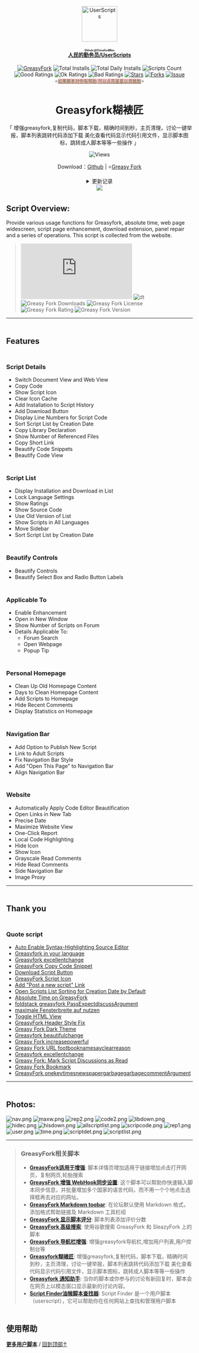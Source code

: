 <!--AUTO_SHIELDS_PLEASE_DONT_DELETE_IT-->
<center><div align="center"><a href="https://github.com/ChinaGodMan" target="_blank">
    <img height="96px" width="96px" src="https://avatars.githubusercontent.com/u/96548841?v=4" alt="UserScripts"></a>
<h4><a href="https://github.com/ChinaGodMan/UserScripts" target="_blank"><ruby>人民的勤务员/UserScripts<rt>Github:@ChinaGodMan</rt></ruby></a></h4>
<a href="https://greasyfork.org/users/1169082-%E4%BA%BA%E6%B0%91%E7%9A%84%E5%8B%A4%E5%8A%A1%E5%91%98?per_page=200" target="_blank"><img src="https://img.shields.io/static/v1?label=%20&message=GreasyFork&logo=greasyfork&logoColor=white&labelColor=%23670000&color=%23670000&style=for-the-badge" alt="GreasyFork"></a>
<img src="https://img.shields.io/badge/dynamic/json?&label=%E6%89%80%E6%9C%89%E8%84%9A%E6%9C%AC%E6%80%BB%E5%AE%89%E8%A3%85%E6%95%B0&query=$.totalInstalls&logo=greasyfork&logoColor=white&labelColor=%23670000&color=blue&style=for-the-badge&url=https://github.com/ChinaGodMan/UserScriptsHistory/raw/main/total_installs.json" alt="Total Installs">
<img src="https://img.shields.io/badge/dynamic/json?&label=%E4%BB%8A%E6%97%A5%E6%89%80%E6%9C%89%E8%84%9A%E6%9C%AC%E5%AE%89%E8%A3%85%E6%95%B0&query=$.totalDailyInstalls&logo=greasyfork&logoColor=white&labelColor=%23670000&color=blue&style=for-the-badge&url=https://github.com/ChinaGodMan/UserScriptsHistory/raw/main/total_installs.json" alt="Total Daily Installs">
<img src="https://img.shields.io/badge/dynamic/json?&label=%E8%84%9A%E6%9C%AC%E6%95%B0%E9%87%8F&query=$.numScripts&logo=greasyfork&logoColor=white&labelColor=%23670000&color=%23670000&style=for-the-badge&url=https://github.com/ChinaGodMan/UserScriptsHistory/raw/main/total_installs.json" alt="Scripts Count"><br>
<img src="https://img.shields.io/badge/dynamic/json?&label=%E6%89%80%E6%9C%89%E5%A5%BD%E8%AF%84&query=$.totalGoodRatings&logo=greasyfork&logoColor=white&labelColor=%23670000&color=4CAF50&style=for-the-badge&url=https://github.com/ChinaGodMan/UserScriptsHistory/raw/main/total_installs.json" alt="Good Ratings">
<img src="https://img.shields.io/badge/dynamic/json?&label=%E6%89%80%E6%9C%89%E4%B8%80%E8%88%AC&query=$.totalOkRatings&logo=greasyfork&logoColor=white&labelColor=%23670000&color=FF9800&style=for-the-badge&url=https://github.com/ChinaGodMan/UserScriptsHistory/raw/main/total_installs.json" alt="Ok Ratings">
<img src="https://img.shields.io/badge/dynamic/json?label=%E6%89%80%E6%9C%89%E5%B7%AE%E8%AF%84&query=$.totalBadRatings&logo=greasyfork&logoColor=white&labelColor=%23670000&color=F44336&style=for-the-badge&url=https://github.com/ChinaGodMan/UserScriptsHistory/raw/main/total_installs.json" alt="Bad Ratings">
<a href="https://github.com/ChinaGodMan/UserScripts" target="_blank"><img src="https://img.shields.io/github/stars/ChinaGodMan/UserScripts?label=%E6%98%9F%E6%A0%87&logo=github&logoColor=white&labelColor=black&color=FF69B4&style=for-the-badge" alt="Stars"></a>
<a href="https://github.com/ChinaGodMan/UserScripts" target="_blank"><img src="https://img.shields.io/github/forks/ChinaGodMan/UserScripts?label=%E5%A4%8D%E5%88%BB&logo=github&logoColor=white&labelColor=black&color=grey&style=for-the-badge" alt="Forks"></a>
<a href="https://github.com/ChinaGodMan/UserScripts/issues" target="_blank"><img src="https://img.shields.io/github/issues/ChinaGodMan/UserScripts?label=%E9%97%AE%E9%A2%98&logo=github&logoColor=white&labelColor=black&style=for-the-badge" alt="Issue"></a>
<center><div align="center"><sub>⭐<a href="https://github.com/ChinaGodMan/UserScripts" target="_blank" style="color: #556B2F; background-color: pink;">如果脚本对你有帮助,可以点亮星星以资鼓励</a>⭐</sub></div></center>
</div></center>
<img height=6px width="100%" src="https://media.chatgptautorefresh.com/images/separators/gradient-aqua.png?latest">
<!--AUTO_SHIELDS_PLEASE_DONT_DELETE_IT-END-->
<center><div align="center">
    <h1>Greasyfork糊裱匠</h1>
    <p>「 增强greasyfork,复制代码，脚本下载，精确时间到秒，主页清理，讨论一键举报，脚本列表跳转代码添加下载 美化查看代码显示代码引用文件，显示脚本图标，跳转成人脚本等等一些操作 」</p>
    <img src="https://views.whatilearened.today/views/github/497346/hmjz100.svg" alt="Views">
    <p>Download：<a href="https://github.com/ChinaGodMan/UserScripts/tree/main/Script details/greasyfork-utility-toolkit">Github</a> | ⭐<a
            href="https://greasyfork.org/zh-CN/scripts/497346">Greasy
            Fork</a></p><details><summary>更新记录</summary><ul>
<li><strong>2024/8/29 02:37 - Ver: 2.2.0.70</strong> <em>脚本详情页,所有脚本列表添加<code>脚本评分</code>.</em></li>
<li><strong>2024/8/27 13:37 - Ver: 2.2.0.65</strong> <em>修复兼容性.</em></li>
<li><strong>2024/8/26 08:32 - Ver: 2.2.0.62</strong> <em>新增在脚本列表顶部添加下载按钮,点击下载所有脚本</em></li>
<li><strong>2024/8/24 03:23 - Ver: 2.2.0.59</strong></li>
<li>
<p><em>优化：优化脚本列表图标显示位置</em></p>
</li>
<li>
<p><strong>2024/8/23 06:12 - Ver: 2.2.0.57</strong></p>
</li>
<li>
<p><em>优化：优化设置界面代码</em></p>
</li>
<li>
<p><strong>2024/8/20 02:20 - Ver: 2.2.0.53</strong></p>
</li>
<li>
<p><em>修复：修正脚本设置界面在移动设备上显示错乱问题</em></p>
</li>
<li>
<p><strong>2024/8/14 17:43 - Ver: 2.2.0.47</strong></p>
</li>
<li>
<p><em>新增：增加越南语言包，感谢网友 <a href="https://greasyfork.org/zh-CN/scripts/497346/discussions/255571">RenjiYuusei</a> 翻译</em></p>
</li>
<li>
<p><strong>2024/8/13 04:43 - Ver: 2.2.0.44</strong></p>
</li>
<li>
<p><em>新增：增加 WebHook 页快捷跳转脚本管理</em></p>
</li>
<li>
<p><strong>2024/8/4 22:09 - Ver: 2.2.0.35</strong></p>
</li>
<li>
<p><em>修复：修复监听规则变化导致动态监听失败</em></p>
<ul>
<li><em>监听规则增加：<code>user-script-list-section browse-script-list</code></em></li>
</ul>
</li>
<li>
<p><strong>2024/7/20 - Ver: 2.2.0.14</strong></p>
</li>
<li>
<p><em>复制 <a href="https://greasyfork.org/zh-CN/scripts/475722">GreasyFork 优化</a> 中的新 CSS</em></p>
</li>
<li>
<p><strong>2024/7/17 - Ver: 2.2.0.9</strong></p>
</li>
<li>
<p><em>新增：</em></p>
<ul>
<li><em>增加 <a href="https://greasyfork.org/zh-CN/scripts/475722">GreasyFork 优化</a> 中的脚本双列显示</em></li>
<li><em>增加 <a href="https://greasyfork.org/zh-CN/scripts/475722">GreasyFork 优化</a> 中的美化导航栏</em></li>
<li><em>增加固定网站侧边操作栏</em></li>
</ul>
</li>
<li>
<p><strong>2024/7/15 - Ver: 2.2.0.8</strong></p>
</li>
<li>
<p><em>新增：完全的繁体语言支持</em></p>
</li>
<li>
<p><strong>2024/7/15 - Ver: 2.2.0.7</strong></p>
</li>
<li><em>新增：</em><ul>
<li><em>增加侧边导航栏开关</em></li>
<li><em>增加图片代理（开启时不兼容 <a href="https://greasyfork.org/zh-CN/scripts/475722">GreasyFork 优化</a> 中的图片浏览）</em></li>
</ul>
</li>
<li>
<p><em>修复：</em></p>
<ul>
<li><em>修复在移动设备上浏览图片超出浏览器外的问题</em></li>
<li><em>修改在编辑代码时自动勾选美化</em></li>
</ul>
</li>
<li>
<p><strong>2024/7/14 - Ver: 2.2.0.6</strong></p>
</li>
<li><em>新增：</em><ul>
<li><em>添加导航栏展开 "更多"</em></li>
<li><em>增加 <a href="https://greasyfork.org/zh-CN/scripts/467078">Greasy Fork 增强</a> 中的侧边导航栏</em></li>
</ul>
</li>
<li>
<p><em>优化：完善对多语言的支持</em></p>
</li>
<li>
<p><strong>2024/7/13 - Ver: 2.2.0.5</strong></p>
</li>
<li><em>新增：</em><ul>
<li><em>增加自动登录 <a href="https://greasyfork.org/zh-CN/scripts/475722">GreasyFork 优化</a></em></li>
</ul>
</li>
<li><em>修复：</em><ul>
<li><em>修复显示列表上的脚本安装状态</em></li>
</ul>
</li>
<li><em>优化：完善对多语言的支持</em></li>
</ul></details> 
    <img src="https://raw.gitmirror.com/ChinaGodMan/UserScriptsHistory/main/stats/497346.png?t=1861894861">
</div></center>

<img height=6px width="100%" src="https://media.chatgptautorefresh.com/images/separators/gradient-aqua.png?latest">

## Script Overview:

Provide various usage functions for Greasyfork, absolute time, web page widescreen, script page enhancement, download extension, panel repair and a series of operations. This script is collected from the website.
>![size](https://img.shields.io/github/size/ChinaGodMan/UserScripts/Greasyfork%20Utility%20Toolkit.user.js?color=%23990000)
![dt](https://img.shields.io/greasyfork/dt/497346?color=%23990000&label=Installs)
![Greasy Fork Downloads](https://img.shields.io/greasyfork/dd/497346?color=%23990000)
![Greasy Fork License](https://img.shields.io/greasyfork/l/497346?color=%23990000)
![Greasy Fork Rating](https://img.shields.io/greasyfork/rating-count/497346?color=%23990000)
![Greasy Fork Version](https://img.shields.io/greasyfork/v/497346?color=%23990000)


---

<img height=6px width="100%" src="https://media.chatgptautorefresh.com/images/separators/gradient-aqua.png?latest">

## Features

<img height=6px width="100%" src="https://media.chatgptautorefresh.com/images/separators/gradient-aqua.png?latest">

### Script Details

- Switch Document View and Web View
- Copy Code
- Show Script Icon
- Clear Icon Cache
- Add Installation to Script History
- Add Download Button
- Display Line Numbers for Script Code
- Sort Script List by Creation Date
- Copy Library Declaration
- Show Number of Referenced Files
- Copy Short Link
- Beautify Code Snippets
- Beautify Code View

<img height=6px width="100%" src="https://media.chatgptautorefresh.com/images/separators/gradient-aqua.png?latest">

### Script List

- Display Installation and Download in List
- Lock Language Settings
- Show Ratings
- Show Source Code
- Use Old Version of List
- Show Scripts in All Languages
- Move Sidebar
- Sort Script List by Creation Date

<img height=6px width="100%" src="https://media.chatgptautorefresh.com/images/separators/gradient-aqua.png?latest">

### Beautify Controls

- Beautify Controls
- Beautify Select Box and Radio Button Labels

<img height=6px width="100%" src="https://media.chatgptautorefresh.com/images/separators/gradient-aqua.png?latest">

### Applicable To

- Enable Enhancement
- Open in New Window
- Show Number of Scripts on Forum
- Details Applicable To:
  - Forum Search
  - Open Webpage
  - Popup Tip

<img height=6px width="100%" src="https://media.chatgptautorefresh.com/images/separators/gradient-aqua.png?latest">

### Personal Homepage

- Clean Up Old Homepage Content
- Days to Clean Homepage Content
- Add Scripts to Homepage
- Hide Recent Comments
- Display Statistics on Homepage

<img height=6px width="100%" src="https://media.chatgptautorefresh.com/images/separators/gradient-aqua.png?latest">

### Navigation Bar

- Add Option to Publish New Script
- Link to Adult Scripts
- Fix Navigation Bar Style
- Add "Open This Page" to Navigation Bar
- Align Navigation Bar

<img height=6px width="100%" src="https://media.chatgptautorefresh.com/images/separators/gradient-aqua.png?latest">

### Website

- Automatically Apply Code Editor Beautification
- Open Links in New Tab
- Precise Date
- Maximize Website View
- One-Click Report
- Local Code Highlighting
- Hide Icon
- Show Icon
- Grayscale Read Comments
- Hide Read Comments
- Side Navigation Bar
- Image Proxy

---

<img height=6px width="100%" src="https://media.chatgptautorefresh.com/images/separators/gradient-aqua.png?latest">

## Thank you

<img height=6px width="100%" src="https://media.chatgptautorefresh.com/images/separators/gradient-aqua.png?latest">

### Quote script

- [Auto Enable Syntax-Highlighting Source Editor](https://greasyfork.org/zh-CN/scripts/22223)
- [Greasyfork in your language](https://greasyfork.org/zh-CN/scripts/6245)
- [Greasyfork excellentchange](https://greasyfork.org/zh-CN/scripts/411837)
- [GreasyFork Copy Code Snippet](https://greasyfork.org/zh-CN/scripts/423726)
- [Download Script Button](https://greasyfork.org/zh-CN/scripts/420872)
- [GreasyFork Script Icon](https://greasyfork.org/zh-CN/scripts/6861)
- [Add "Post a new script" Link](https://greasyfork.org/zh-CN/scripts/450357)
- [Open Scripts List Sorting for Creation Date by Default](https://greasyfork.org/zh-CN/scripts/495477)
- [Absolute Time on GreasyFork](https://greasyfork.org/zh-CN/scripts/470348)
- [foldstack greasyfork PassExpectdiscussArgument](https://greasyfork.org/scripts/426549/)
- [maximale Fensterbreite auf nutzen](https://greasyfork.org/de/scripts/36037)
- [Toggle HTML View](https://greasyfork.org/de/scripts/471149)
- [GreasyFork Header Style Fix](https://greasyfork.org/zh-CN/scripts/473269)
- [Greasy Fork Dark Theme](https://greasyfork.org/zh-CN/scripts/436913)
- [Greasyfork beautifulchange](https://greasyfork.org/zh-CN/scripts/446849)
- [Greasy Fork increasepowerful](https://greasyfork.org/scripts/467078)
- [Greasy Fork URL footbooknamesayclearreason](https://greasyfork.org/scripts/431940)
- [Greasyfork excellentchange](https://greasyfork.org/zh-CN/scripts/475722)
- [Greasy Fork: Mark Script Discussions as Read](https://greasyfork.org/scripts/438010)
- [Greasy Fork Bookmark](https://greasyfork.org/scripts/493406)
- [GreasyFork onekeytimesnewspapergarbagegarbagecommentArgument](https://greasyfork.org/scripts/474395)


---

<img height=6px width="100%" src="https://media.chatgptautorefresh.com/images/separators/gradient-aqua.png?latest">

## Photos:

![nav.png](https://s2.loli.net/2024/08/05/ePCZp6TINsnLyht.png)
![maxw.png](https://s2.loli.net/2024/08/05/NuKCdETWZ8epkVO.png)
![rep2.png](https://s2.loli.net/2024/08/05/oBN6yVteI5phWDa.png)
![code2.png](https://s2.loli.net/2024/08/05/7K5uIdoYv3l8LkR.png)
![libdown.png](https://s2.loli.net/2024/08/05/XNcaLeiAxbzvhZu.png)
![hidec.png](https://s2.loli.net/2024/08/05/dPgULVlHmuIiqDC.png)
![hisdown.png](https://s2.loli.net/2024/08/05/kuNwm3VWlhce7sH.png)
![allscriptlist.png](https://s2.loli.net/2024/08/05/Oq9DGAm7FzjpSg6.png)
![scripcode.png](https://s2.loli.net/2024/08/05/g7FXurVS2ynjvab.png)
![rep1.png](https://s2.loli.net/2024/08/05/IbWEv1nFUuXfs4e.png)
![user.png](https://s2.loli.net/2024/08/05/felk9jJKWDMLI54.png)
![time.png](https://s2.loli.net/2024/08/05/9ZTCra3btwQRzqj.png)
![scriptdet.png](https://s2.loli.net/2024/08/05/9pMfdUi2qHDREek.png)
![scriptlist.png](https://s2.loli.net/2024/08/05/3xrMsHPSDtTf8hu.png)

---

<!--AUTO_ABOUT_PLEASE_DONT_DELETE_IT-->
> ### GreasyFork相关脚本
> - [**GreasyFork适用于增强**](https://greasyfork.org/scripts/497317): 脚本详情页增加适用于链接增加点击打开网页，复制网页,轮胎搜索
> - [**GreaysFork 增强 WebHook同步设置**](https://greasyfork.org/scripts/506717): 这个脚本可以帮助你快速输入脚本同步信息，并批量增加多个国家的语言代码，而不用一个个地点击选择框再去对应的网址。
> - [**GreasyFork Markdown toobar**](https://greasyfork.org/scripts/505164): 在论坛默认使用 Markdown 格式，添加格式帮助链接及 Markdown 工具栏绍
> - [**GreasyFork 显示脚本评分**](https://greasyfork.org/scripts/501119): 脚本列表添加评价分数
> - [**GreasyFork 高级搜索**](https://greasyfork.org/scripts/505215): 使用谷歌搜索 GreasyFork 和 SleazyFork 上的脚本 
> - [**GreasyFork 导航栏增强**](https://greasyfork.org/scripts/501880): 增强greasyfork导航栏,增加用户列表,用户控制台等
> - [**Greasyfork糊裱匠**](https://greasyfork.org/scripts/497346): 增强greasyfork,复制代码，脚本下载，精确时间到秒，主页清理，讨论一键举报，脚本列表跳转代码添加下载 美化查看代码显示代码引用文件，显示脚本图标，跳转成人脚本等等一些操作
> - [**Greasyfork 通知助手**](https://greasyfork.org/scripts/506345): 当你的脚本或你参与的讨论有新回复时，脚本会在网页上以模态窗口显示最新的讨论内容。
> - [**Script Finder油猴脚本查找器**](https://greasyfork.org/scripts/498904): Script Finder 是一个用户脚本（userscript），它可以帮助你在任何网站上查找和管理用户脚本

<!--AUTO_ABOUT_PLEASE_DONT_DELETE_IT-END-->
<!--AUTO_HELP_PLEASE_DONT_DELETE_IT-->

<img height=6px width="100%" src="https://media.chatgptautorefresh.com/images/separators/gradient-aqua.png?latest">

## 使用帮助
<p><a href="https://github.com/ChinaGodMan/UserScripts"><strong>更多用户脚本</strong></a> /
<a href="#top">回到顶部↑</a></p>
<!--AUTO_HELP_PLEASE_DONT_DELETE_IT-END-->

